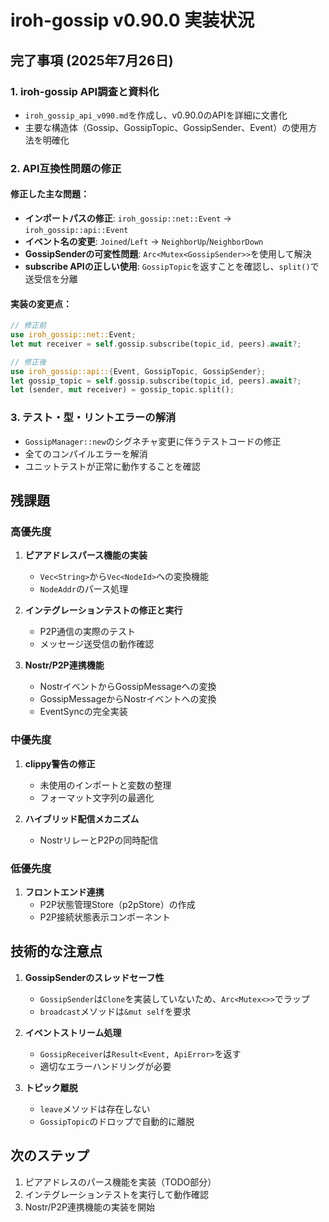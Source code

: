 # iroh-gossip v0.90.0 実装状況
## 完了事項 (2025年7月26日)

### 1. iroh-gossip API調査と資料化
- `iroh_gossip_api_v090.md`を作成し、v0.90.0のAPIを詳細に文書化
- 主要な構造体（Gossip、GossipTopic、GossipSender、Event）の使用方法を明確化

### 2. API互換性問題の修正
#### 修正した主な問題：
- **インポートパスの修正**: `iroh_gossip::net::Event` → `iroh_gossip::api::Event`
- **イベント名の変更**: `Joined`/`Left` → `NeighborUp`/`NeighborDown`
- **GossipSenderの可変性問題**: `Arc<Mutex<GossipSender>>`を使用して解決
- **subscribe APIの正しい使用**: `GossipTopic`を返すことを確認し、`split()`で送受信を分離

#### 実装の変更点：
```rust
// 修正前
use iroh_gossip::net::Event;
let mut receiver = self.gossip.subscribe(topic_id, peers).await?;

// 修正後
use iroh_gossip::api::{Event, GossipTopic, GossipSender};
let gossip_topic = self.gossip.subscribe(topic_id, peers).await?;
let (sender, mut receiver) = gossip_topic.split();
```

### 3. テスト・型・リントエラーの解消
- `GossipManager::new`のシグネチャ変更に伴うテストコードの修正
- 全てのコンパイルエラーを解消
- ユニットテストが正常に動作することを確認

## 残課題

### 高優先度
1. **ピアアドレスパース機能の実装**
   - `Vec<String>`から`Vec<NodeId>`への変換機能
   - `NodeAddr`のパース処理

2. **インテグレーションテストの修正と実行**
   - P2P通信の実際のテスト
   - メッセージ送受信の動作確認

3. **Nostr/P2P連携機能**
   - NostrイベントからGossipMessageへの変換
   - GossipMessageからNostrイベントへの変換
   - EventSyncの完全実装

### 中優先度
1. **clippy警告の修正**
   - 未使用のインポートと変数の整理
   - フォーマット文字列の最適化

2. **ハイブリッド配信メカニズム**
   - NostrリレーとP2Pの同時配信

### 低優先度
1. **フロントエンド連携**
   - P2P状態管理Store（p2pStore）の作成
   - P2P接続状態表示コンポーネント

## 技術的な注意点

1. **GossipSenderのスレッドセーフ性**
   - `GossipSender`は`Clone`を実装していないため、`Arc<Mutex<>>`でラップ
   - `broadcast`メソッドは`&mut self`を要求

2. **イベントストリーム処理**
   - `GossipReceiver`は`Result<Event, ApiError>`を返す
   - 適切なエラーハンドリングが必要

3. **トピック離脱**
   - `leave`メソッドは存在しない
   - `GossipTopic`のドロップで自動的に離脱

## 次のステップ

1. ピアアドレスのパース機能を実装（TODO部分）
2. インテグレーションテストを実行して動作確認
3. Nostr/P2P連携機能の実装を開始